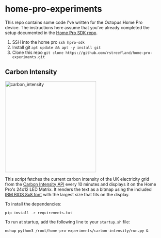 # home-pro-experiments

This repo contains some code I've written for the Octopus Home Pro device.
The instructions here assume that you've already completed the setup documented in the [Home Pro SDK repo](https://github.com/OctopusSmartEnergy/Home-Pro-SDK-Public/).

1. SSH into the home pro `ssh hpro-sdk`
2. Install git `apt update && apt -y install git`
3. Clone this repo `git clone https://github.com/rstreefland/home-pro-experiments.git`

## Carbon Intensity

<img src="https://github.com/rstreefland/home-pro-experiments/assets/972022/279a42a5-12eb-4946-b6c8-18ac1f9cfe2a" width="300px" alt="carbon_intensity"/>

This script fetches the current carbon intensity of the UK electricity grid from the [Carbon Intensity API](https://carbonintensity.org.uk/)
every 10 minutes and displays it on the Home Pro's 24x12 LED Matrix. It renders the text as a bitmap using the included
[IBM BIOS 8x8 font](https://int10h.org/oldschool-pc-fonts/fontlist/font?ibm_bios) with the largest size that fits on the display.

To install the dependencies:

```pip install -r requirements.txt```

To run at startup, add the following line to your `startup.sh` file:

```nohup python3 /root/home-pro-experiments/carbon-intensity/run.py &```

